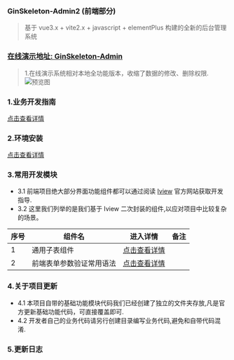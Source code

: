 ### GinSkeleton-Admin2 (前端部分)
> 基于 vue3.x + vite2.x + javascript + elementPlus  构建的全新的后台管理系统

### [在线演示地址: GinSkeleton-Admin](http://139.196.101.31:20202/)

> 1.在线演示系统相对本地全功能版本，收缩了数据的修改、删除权限.
![预览图](https://www.ginskeleton.com/images/home_page1.png)

### 1.业务开发指南

[点击查看详情](./docs/dev_guide.md)

### 2.环境安装

[点击查看详情](./docs/deploy.md)

### 3.常用开发模块
- 3.1 前端项目绝大部分界面功能组件都可以通过阅读 [Iview](http://v1.iviewui.com) 官方网站获取开发指导.
- 3.2 这里我们列举的是我们基于 Iview 二次封装的组件,以应对项目中比较复杂的场景。

| 序号  | 组件名          | 进入详情                               | 备注  |
|-----|--------------|------------------------------------|-----|
| 1   | 通用子表组件       | [点击查看详情](./docs/childrenTable.md)  |     |
| 2   | 前端表单参数验证常用语法 | [点击查看详情](./docs/form_validator.md) |     |

### 4.关于项目更新
- 	4.1 本项目自带的基础功能模块代码我们已经创建了独立的文件夹存放,凡是官方更新基础功能代码，可直接覆盖即可.
- 	4.2 开发者自己的业务代码请另行创建目录编写业务代码,避免和自带代码混淆.


### 5.更新日志

